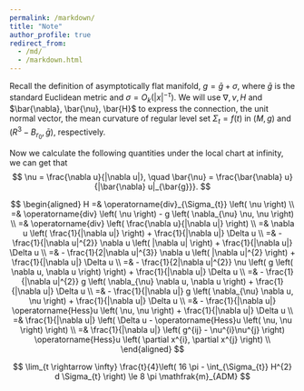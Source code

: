```yaml
---
permalink: /markdown/
title: "Note"
author_profile: true
redirect_from: 
  - /md/
  - /markdown.html
---
```


Recall the definition of asymptotically flat manifold, $g = \bar{g} + \sigma$, where $\bar{g}$ is the standard Euclidean metric and $\sigma = O_{k} \left( |x|^{-\tau} \right)$. We will use $\nabla, \nu, H$ and $\bar{\nabla}, \bar{\nu}, \bar{H}$ to express the connection, the unit normal vector, the mean curvature of regular level set $\Sigma_{t} = f(t)$ in $(M,g)$ and $(R^{3} - B_{r_{0}} ,\bar{g})$, respectively. 

Now we calculate the following quantities under the local chart at infinity, 
we can get that
$$
\nu = \frac{\nabla u}{|\nabla u|}, \quad \bar{\nu} = \frac{\bar{\nabla} u}{|\bar{\nabla} u|_{\bar{g}}}.
$$

$$
\begin{aligned}
H =& \operatorname{div}_{\Sigma_{t}} \left( \nu \right) \\
=& \operatorname{div} \left( \nu \right) - g \left( \nabla_{\nu} \nu, \nu \right) \\
=& \operatorname{div} \left( \frac{\nabla u}{|\nabla u|} \right) \\
=& \nabla u \left( \frac{1}{|\nabla u|} \right) + \frac{1}{|\nabla u|} \Delta u \\
=& - \frac{1}{|\nabla u|^{2}} \nabla u \left( |\nabla u| \right) + \frac{1}{|\nabla u|} \Delta u \\
=& - \frac{1}{2|\nabla u|^{3}} \nabla u \left( |\nabla u|^{2} \right) + \frac{1}{|\nabla u|} \Delta u \\
=& - \frac{1}{2|\nabla u|^{2}} \nu \left( g \left( \nabla u, \nabla u \right) \right) + \frac{1}{|\nabla u|} \Delta u \\
=& - \frac{1}{|\nabla u|^{2}} g \left( \nabla_{\nu} \nabla u, \nabla u \right) + \frac{1}{|\nabla u|} \Delta u \\
=& - \frac{1}{|\nabla u|} g \left( \nabla_{\nu} \nabla u, \nu \right) + \frac{1}{|\nabla u|} \Delta u \\
=& - \frac{1}{|\nabla u|} \operatorname{Hess}u \left( \nu, \nu \right) + \frac{1}{|\nabla u|} \Delta u \\
=& \frac{1}{|\nabla u|} \left( \Delta u - \operatorname{Hess}u \left( \nu, \nu \right) \right) \\
=& \frac{1}{|\nabla u|} \left( g^{ij} - \nu^{i}\nu^{j} \right) \operatorname{Hess}u \left( \partial x^{i}, \partial x^{j} \right) \\
\end{aligned}
$$



$$
\lim_{t \rightarrow \infty} \frac{t}{4}\left( 16 \pi - \int_{\Sigma_{t}} H^{2} d \Sigma_{t} \right) \le 8 \pi \mathfrak{m}_{ADM}
$$


